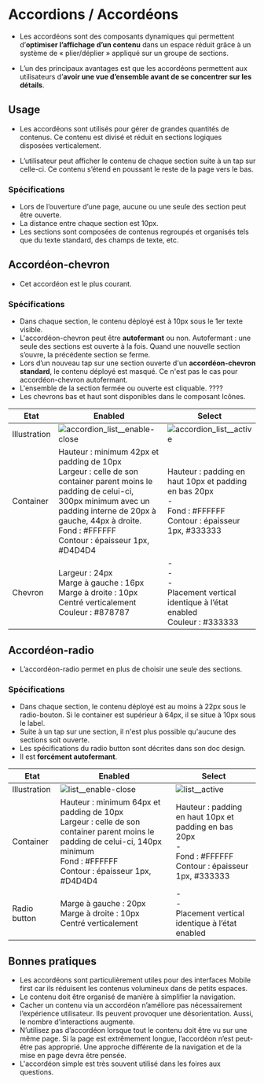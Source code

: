 # Accordions / Accordéons

- Les accordéons sont des composants dynamiques qui permettent d’**optimiser l’affichage d’un contenu** dans un espace réduit grâce à un système de «&nbsp;plier/déplier&nbsp;» appliqué sur un groupe de sections.

- L’un des principaux avantages est que les accordéons permettent aux utilisateurs d’**avoir une vue d’ensemble avant de se concentrer sur les détails**.

## Usage

- Les accordéons sont utilisés pour gérer de grandes quantités de contenus. Ce contenu est divisé et réduit en sections logiques disposées verticalement.

- L’utilisateur peut afficher le contenu de chaque section suite à un tap sur celle-ci. Ce contenu s’étend en poussant le reste de la page vers le bas.

### Spécifications

- Lors de l’ouverture d’une page, aucune ou une seule des section peut être ouverte.
- La distance entre chaque section est 10px.
- Les sections sont composées de contenus regroupés et organisés tels que du texte standard, des champs de texte, etc.

## Accordéon-chevron

- Cet accordéon est le plus courant.

### Spécifications

- Dans chaque section, le contenu déployé est à 10px sous le 1er texte visible.
- L'accordéon-chevron peut être **autofermant** ou non. Autofermant&nbsp;: une seule des sections est ouverte à la fois. Quand une nouvelle section s’ouvre, la précédente section se ferme.
- Lors d’un nouveau tap sur une section ouverte d'un **accordéon-chevron standard**, le contenu déployé est masqué. Ce n'est pas le cas pour accordéon-chevron autofermant.
- L'ensemble de la section fermée ou ouverte est cliquable. ????
- Les chevrons bas et haut sont disponibles dans le composant Icônes.


Etat | Enabled | Select
------------ | ------------- |------------ |
Illustration | ![accordion_list__enable-close](components/COMPONENTS/Navigation/Accordions/design/accordion_list__enable-close.png) | ![accordion_list__active](components/COMPONENTS/Navigation/Accordions/design/accordion_list__active.png)
Container | Hauteur : minimum 42px et padding de 10px <br> Largeur : celle de son container parent moins le padding de celui-ci, 300px minimum avec un padding interne de 20px à gauche, 44px à droite. <br> Fond : #FFFFFF <br> Contour : épaisseur 1px, #D4D4D4 | Hauteur : padding en haut 10px et padding en bas 20px <br> - <br> Fond : #FFFFFF <br> Contour : épaisseur 1px, #333333 | Opacité : 40 % | - <br> - <br> - <br> Contour : épaisseur 1px, #B40015 | Opacité : 40 % | Hauteur : 44px <br> Largeur : celle de son container parent moins le padding de celui-ci, 140px minimum <br> Fond : #FAFAFA <br> Contour : épaisseur 1px, #D4D4D4
Chevron | Largeur : 24px <br> Marge à gauche : 16px <br> Marge à droite : 10px <br> Centré verticalement <br> Couleur : #878787  | - <br> - <br> - <br> Placement vertical identique à l’état enabled <br> Couleur : #333333


## Accordéon-radio

- L’accordéon-radio permet en plus de choisir une seule des sections.

### Spécifications

- Dans chaque section, le contenu déployé est au moins à 22px sous le radio-bouton. Si le container est supérieur à 64px, il se situe à 10px sous le label.
- Suite à un tap sur une section, il n'est plus possible qu'aucune des sections soit ouverte.
- Les spécifications du radio button sont décrites dans son doc design.
- Il est **forcément autofermant**.

Etat | Enabled | Select
------------ | ------------- |------------ |
Illustration | ![list__enable-close](components/COMPONENTS/Navigation/Accordions/design/list__enable-close.png) | ![list__active](components/COMPONENTS/Navigation/Accordions/design/list__active.png)
Container | Hauteur : minimum 64px et padding de 10px <br> Largeur : celle de son container parent moins le padding de celui-ci, 140px minimum <br> Fond : #FFFFFF <br> Contour : épaisseur 1px, #D4D4D4 | Hauteur : padding en haut 10px et padding en bas 20px <br> - <br> Fond : #FFFFFF <br> Contour : épaisseur 1px, #333333 | Opacité : 40 % | - <br> - <br> - <br> Contour : épaisseur 1px, #B40015 | Opacité : 40 % | Hauteur : 44px <br> Largeur : celle de son container parent moins le padding de celui-ci, 140px minimum <br> Fond : #FAFAFA <br> Contour : épaisseur 1px, #D4D4D4
Radio button | Marge à gauche : 20px <br> Marge à droite : 10px <br> Centré verticalement  | - <br> - <br> Placement vertical identique à l’état enabled


## Bonnes pratiques

- Les accordéons sont particulièrement utiles pour des interfaces Mobile first car ils réduisent les contenus volumineux dans de petits espaces.
- Le contenu doit être organisé de manière à simplifier la navigation.
- Cacher un contenu via un accordéon n’améliore pas nécessairement l’expérience utilisateur. Ils peuvent provoquer une désorientation. Aussi, le nombre d’interactions augmente.
- N’utilisez pas d’accordéon lorsque tout le contenu doit être vu sur une même page. Si la page est extrêmement longue, l’accordéon n’est peut-être pas approprié. Une approche différente de la navigation et de la mise en page devra être pensée.
- L'accordéon simple est très souvent utilisé dans les foires aux questions.
